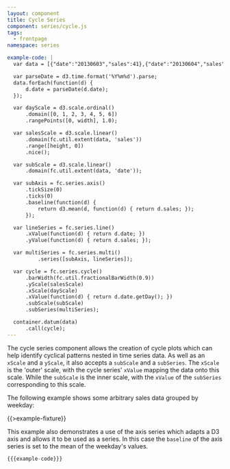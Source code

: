 ```yaml
---
layout: component
title: Cycle Series
component: series/cycle.js
tags:
  - frontpage
namespace: series

example-code: |
  var data = [{"date":"20130603","sales":41},{"date":"20130604","sales":70},{"date":"20130605","sales":84},{"date":"20130606","sales":63},{"date":"20130607","sales":63},{"date":"20130608","sales":32},{"date":"20130609","sales":34},{"date":"20130610","sales":46},{"date":"20130611","sales":68},{"date":"20130612","sales":84},{"date":"20130613","sales":61},{"date":"20130614","sales":61},{"date":"20130615","sales":34},{"date":"20130616","sales":32},{"date":"20130617","sales":48},{"date":"20130618","sales":66},{"date":"20130619","sales":86},{"date":"20130620","sales":65},{"date":"20130621","sales":65},{"date":"20130622","sales":37},{"date":"20130623","sales":35},{"date":"20130624","sales":49},{"date":"20130625","sales":65},{"date":"20130626","sales":89},{"date":"20130627","sales":60},{"date":"20130628","sales":63},{"date":"20130629","sales":39},{"date":"20130630","sales":32},{"date":"20130701","sales":54},{"date":"20130702","sales":64},{"date":"20130703","sales":92},{"date":"20130704","sales":66},{"date":"20130705","sales":59},{"date":"20130706","sales":33},{"date":"20130707","sales":34},{"date":"20130708","sales":56},{"date":"20130709","sales":63},{"date":"20130710","sales":95},{"date":"20130711","sales":60},{"date":"20130712","sales":66},{"date":"20130713","sales":34},{"date":"20130714","sales":37},{"date":"20130715","sales":62},{"date":"20130716","sales":58},{"date":"20130717","sales":104},{"date":"20130718","sales":65},{"date":"20130719","sales":65},{"date":"20130720","sales":37},{"date":"20130721","sales":33},{"date":"20130722","sales":70},{"date":"20130723","sales":57},{"date":"20130724","sales":112},{"date":"20130725","sales":64},{"date":"20130726","sales":63},{"date":"20130727","sales":34},{"date":"20130728","sales":34}];

  var parseDate = d3.time.format('%Y%m%d').parse;
  data.forEach(function(d) {
      d.date = parseDate(d.date);
  });

  var dayScale = d3.scale.ordinal()
      .domain([0, 1, 2, 3, 4, 5, 6])
      .rangePoints([0, width], 1.0);

  var salesScale = d3.scale.linear()
      .domain(fc.util.extent(data, 'sales'))
      .range([height, 0])
      .nice();

  var subScale = d3.scale.linear()
      .domain(fc.util.extent(data, 'date'));

  var subAxis = fc.series.axis()
      .tickSize(0)
      .ticks(0)
      .baseline(function(d) {
          return d3.mean(d, function(d) { return d.sales; });
      });

  var lineSeries = fc.series.line()
      .xValue(function(d) { return d.date; })
      .yValue(function(d) { return d.sales; });

  var multiSeries = fc.series.multi()
          .series([subAxis, lineSeries]);

  var cycle = fc.series.cycle()
      .barWidth(fc.util.fractionalBarWidth(0.9))
      .yScale(salesScale)
      .xScale(dayScale)
      .xValue(function(d) { return d.date.getDay(); })
      .subScale(subScale)
      .subSeries(multiSeries);

  container.datum(data)
      .call(cycle);
---
```


The cycle series component allows the creation of cycle plots which can help identify cyclical patterns nested in time series data. As well as an `xScale` and a `yScale`, it also accepts a `subScale` and a `subSeries`. The `xScale` is the 'outer' scale, with the cycle series' `xValue` mapping the data onto this scale. While the `subScale` is the inner scale, with the `xValue` of the `subSeries` corresponding to this scale.

The following example shows some arbitrary sales data grouped by weekday:

{{>example-fixture}}

This example also demonstrates a use of the axis series which adapts a D3 axis and allows it to be used as a series. In this case the `baseline` of the axis series is set to the mean of the weekday's values.

```js
{{{example-code}}}
```
